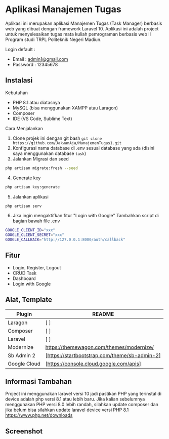 # Aplikasi Manajemen Tugas

Aplikasi ini merupakan aplikasi Manajemen Tugas (Task Manager) berbasis web yang dibuat dengan framework Laravel 10. Aplikasi ini adalah project untuk menyelesaikan tugas mata kuliah pemrograman berbasis web II Program studi TRPL Politeknik Negeri Madiun.

Login default : 
- Email : admin1@gmail.com
- Password : 12345678

  
## Instalasi 
Kebutuhan
- PHP 8.1 atau diatasnya
- MySQL (bisa menggunakan XAMPP atau Laragon)
- Composer
- IDE (VS Code, Sublime Text)

Cara Menjalankan 
1. Clone projek ini dengan git bash ```git clone https://github.com/JakwanAja/ManajemenTugas1.git```
2. Konfigurasi nama database di .env sesuai database yang ada (disini saya menggunakan database ```task```)
3. Jalankan Migrasi dan seed
```sh
php artisan migrate:fresh --seed
```
4. Generate key
```sh
php artisan key:generate
```
5. Jalankan aplikasi
```sh
php artisan serv
```
6. Jika ingin mengaktifkan fitur "Login with Google" Tambahkan script di bagian bawah file .env
```sh
GOOGLE_CLIENT_ID="xxx"
GOOGLE_CLIENT_SECRET="xxx"
GOOGLE_CALLBACK="http://127.0.0.1:8000/auth/callback"
```

## Fitur
- Login, Register, Logout
- CRUD Task
- Dashboard 
- Login with Google

## Alat, Template 
| Plugin | README |
| ------ | ------ |
| Laragon | [ ] |
| Composer | [ ] |
| Laravel | [ ] |
| Modernize |https://themewagon.com/themes/modernize/ |
| Sb Admin 2 | [https://startbootstrap.com/theme/sb-admin-2] |
| Google Cloud | [https://console.cloud.google.com/apis] |

## Informasi Tambahan 
Project ini menggunakan laravel versi 10 jadi pastikan PHP yang terinstal di device adalah php versi 8.1 atau lebih baru. Jika kalian sebelumnya menggunakan PHP versi 8.0 lebih randah, silahkan update composer dan jika belum bisa silahkan update laravel device versi PHP 8.1 https://www.php.net/downloads

## Screenshot





